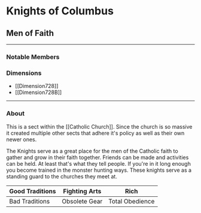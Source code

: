 # Knights of Columbus
## Men of Faith
---

### Notable Members

### Dimensions
- [[Dimension728]]
-  [[Dimension728B]]

 --- 

### About
This is a sect within the [[Catholic Church]]. Since the church is so massive it created multiple other sects that adhere it's policy as well as their own newer ones. 

The Knights serve as a great place for the men of the Catholic faith to gather and grow in their faith together. Friends can be made and activities can be held. At least that's what they tell people. If you're in it long enough you become trained in the monster hunting ways. These knights serve as a standing guard to the churches they meet at.

| Good Traditions | Fighting Arts | Rich            |
| --------------- | ------------- | --------------- |
| Bad Traditions  | Obsolete Gear | Total Obedience |
